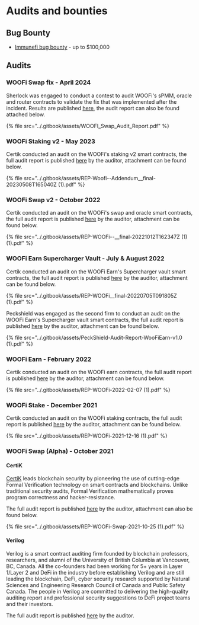 # Audits and bounties

## Bug Bounty

* [Immunefi bug bounty](https://immunefi.com/bounty/woofi/) - up to $100,000

## Audits

### WOOFi Swap fix - April 2024

Sherlock was engaged to conduct a contest to audit WOOFi's sPMM, oracle and router contracts to validate the fix that was implemented after the incident. Results are published [here](https://audits.sherlock.xyz/contests/277), the audit report can also be found attached below.

{% file src="../.gitbook/assets/WOOFI_Swap_Audit_Report.pdf" %}

### WOOFi Staking v2 - May 2023

Certik conducted an audit on the WOOFi's staking v2 smart contracts, the full audit report is published [here](https://www.certik.com/projects/woofiswap) by the auditor, attachment can be found below.

{% file src="../.gitbook/assets/REP-Woofi--Addendum__final-20230508T165040Z (1).pdf" %}

### WOOFi Swap v2 - October 2022

Certik conducted an audit on the WOOFi's swap and oracle smart contracts, the full audit report is published [here](https://www.certik.com/projects/woofiswap) by the auditor, attachment can be found below.

{% file src="../.gitbook/assets/REP-WOOFi--__final-20221012T162347Z (1) (1).pdf" %}

### WOOFi Earn Supercharger Vault - July & August 2022

Certik conducted an audit on the WOOFi Earn's Supercharger vault smart contracts, the full audit report is published [here](https://www.certik.com/projects/woofiswap) by the auditor, attachment can be found below.

{% file src="../.gitbook/assets/REP-WOOFi__final-20220705T091805Z (1).pdf" %}

Peckshield was engaged as the second firm to conduct an audit on the WOOFi Earn's Supercharger vault smart contracts, the full audit report is published [here](https://github.com/peckshield/publications/tree/master/audit\_reports/PeckShield-Audit-Report-WooFiEarn-v1.0.pdf) by the auditor, attachment can be found below.

{% file src="../.gitbook/assets/PeckShield-Audit-Report-WooFiEarn-v1.0 (1).pdf" %}

### WOOFi Earn - February 2022

Certik conducted an audit on the WOOFi earn contracts, the full audit report is published [here](https://www.certik.com/projects/woofiswap) by the auditor, attachment can be found below.

{% file src="../.gitbook/assets/REP-WOOFi-2022-02-07 (1).pdf" %}

### WOOFi Stake - December 2021

Certik conducted an audit on the WOOFi staking contracts, the full audit report is published [here](https://www.certik.com/projects/woofiswap) by the auditor, attachment can be found below.

{% file src="../.gitbook/assets/REP-WOOFi-2021-12-16 (1).pdf" %}

### WOOFi Swap (Alpha) - October 2021

#### CertiK

[CertiK](https://www.certik.io/) leads blockchain security by pioneering the use of cutting-edge Formal Verification technology on smart contracts and blockchains. Unlike traditional security audits, Formal Verification mathematically proves program correctness and hacker-resistance.

The full audit report is published [here](https://www.certik.org/projects/woofiswap) by the auditor, attachment can also be found below.

{% file src="../.gitbook/assets/REP-WOOFi-Swap-2021-10-25 (1).pdf" %}

#### Verilog

Verilog is a smart contract auditing firm founded by blockchain professors, researchers, and alumni of the University of British Columbia at Vancouver, BC, Canada. All the co-founders had been working for 5+ years in Layer 1/Layer 2 and DeFi in the industry before establishing Verilog and are still leading the blockchain, DeFi, cyber security research supported by Natural Sciences and Engineering Research Council of Canada and Public Safety Canada. The people in Verilog are committed to delivering the high-quality auditing report and professional security suggestions to DeFi project teams and their investors.

The full audit report is published [here](https://hackmd.io/@verilog/woofi-swap) by the auditor.&#x20;
